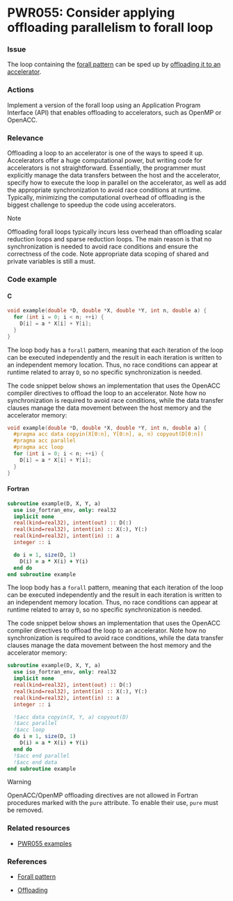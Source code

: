 # PWR055: Consider applying offloading parallelism to forall loop

### Issue

The loop containing the
[forall pattern](../../Glossary/Patterns-for-performance-optimization/Forall.md)
can be sped up by [offloading it to an accelerator](../../Glossary/Offloading.md).

### Actions

Implement a version of the forall loop using an Application Program Interface
(API) that enables offloading to accelerators, such as OpenMP or OpenACC.

### Relevance

Offloading a loop to an accelerator is one of the ways to speed it up.
Accelerators offer a huge computational power, but writing code for accelerators
is not straightforward. Essentially, the programmer must explicitly manage the
data transfers between the host and the accelerator, specify how to execute the
loop in parallel on the accelerator, as well as add the appropriate
synchronization to avoid race conditions at runtime. Typically, minimizing the
computational overhead of offloading is the biggest challenge to speedup the
code using accelerators.

> [!NOTE]
> Offloading forall loops typically incurs less overhead than offloading scalar
> reduction loops and sparse reduction loops. The main reason is that no
> synchronization is needed to avoid race conditions and ensure the correctness
> of the code. Note appropriate data scoping of shared and private variables is
> still a must.

### Code example

#### C

```c
void example(double *D, double *X, double *Y, int n, double a) {
  for (int i = 0; i < n; ++i) {
    D[i] = a * X[i] + Y[i];
  }
}
```

The loop body has a `forall` pattern, meaning that each iteration of the loop
can be executed independently and the result in each iteration is written to an
independent memory location. Thus, no race conditions can appear at runtime
related to array `D`, so no specific synchronization is needed.

The code snippet below shows an implementation that uses the OpenACC compiler
directives to offload the loop to an accelerator. Note how no synchronization
is required to avoid race conditions, while the data transfer clauses manage
the data movement between the host memory and the accelerator memory:

```c
void example(double *D, double *X, double *Y, int n, double a) {
  #pragma acc data copyin(X[0:n], Y[0:n], a, n) copyout(D[0:n])
  #pragma acc parallel
  #pragma acc loop
  for (int i = 0; i < n; ++i) {
    D[i] = a * X[i] + Y[i];
  }
}
```

#### Fortran

```fortran
subroutine example(D, X, Y, a)
  use iso_fortran_env, only: real32
  implicit none
  real(kind=real32), intent(out) :: D(:)
  real(kind=real32), intent(in) :: X(:), Y(:)
  real(kind=real32), intent(in) :: a
  integer :: i

  do i = 1, size(D, 1)
    D(i) = a * X(i) + Y(i)
  end do
end subroutine example
```

The loop body has a `forall` pattern, meaning that each iteration of the loop
can be executed independently and the result in each iteration is written to an
independent memory location. Thus, no race conditions can appear at runtime
related to array `D`, so no specific synchronization is needed.

The code snippet below shows an implementation that uses the OpenACC compiler
directives to offload the loop to an accelerator. Note how no synchronization
is required to avoid race conditions, while the data transfer clauses manage
the data movement between the host memory and the accelerator memory:

```fortran
subroutine example(D, X, Y, a)
  use iso_fortran_env, only: real32
  implicit none
  real(kind=real32), intent(out) :: D(:)
  real(kind=real32), intent(in) :: X(:), Y(:)
  real(kind=real32), intent(in) :: a
  integer :: i

  !$acc data copyin(X, Y, a) copyout(D)
  !$acc parallel
  !$acc loop
  do i = 1, size(D, 1)
    D(i) = a * X(i) + Y(i)
  end do
  !$acc end parallel
  !$acc end data
end subroutine example
```

>[!WARNING]
> OpenACC/OpenMP offloading directives are not allowed in Fortran procedures
> marked with the `pure` attribute. To enable their use, `pure` must be
> removed.

### Related resources

* [PWR055 examples](https://github.com/codee-com/open-catalog/tree/main/Checks/PWR055/)

### References

* [Forall pattern](../../Glossary/Patterns-for-performance-optimization/Forall.md)

* [Offloading](../../Glossary/Offloading.md)
